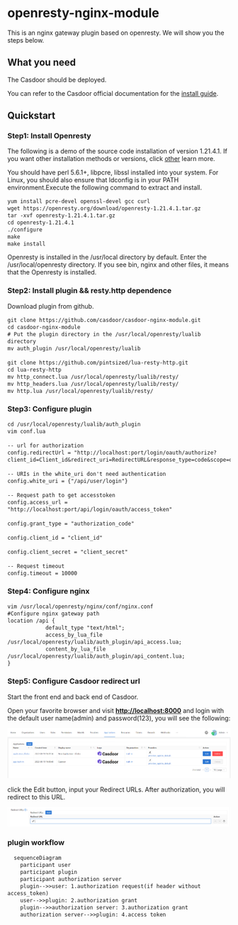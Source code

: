 # openresty-nginx-module
This is an nginx gateway plugin based on openresty. We will show you the steps below.

## What you need

The Casdoor should be deployed.

You can refer to the Casdoor official documentation for the [install guide](https://casdoor.org/docs/basic/server-installation). 

## Quickstart

### Step1: Install Openresty

The following is a demo of the source code installation of version 1.21.4.1. If you want other installation methods or versions, click [other](https://openresty.org/en/download.html) learn more. 

You should have perl 5.6.1+, libpcre, libssl installed into your system. For Linux, you should also ensure that ldconfig is in your PATH environment.Execute the following command to extract and install.

``` shell
yum install pcre-devel openssl-devel gcc curl
wget https://openresty.org/download/openresty-1.21.4.1.tar.gz
tar -xvf openresty-1.21.4.1.tar.gz
cd openresty-1.21.4.1
./configure 
make
make install
```

Openresty is installed in the /usr/local directory by default. 
Enter the /usr/local/openresty directory. If you see bin, nginx and other files, it means that the Openresty is installed.

### Step2: Install plugin && resty.http dependence

Download plugin from github.

``` shell
git clone https://github.com/casdoor/casdoor-nginx-module.git
cd casdoor-nginx-module
# Put the plugin directory in the /usr/local/openresty/lualib directory
mv auth_plugin /usr/local/openresty/lualib

git clone https://github.com/pintsized/lua-resty-http.git
cd lua-resty-http
mv http_connect.lua /usr/local/openresty/lualib/resty/
mv http_headers.lua /usr/local/openresty/lualib/resty/
mv http.lua /usr/local/openresty/lualib/resty/
```

### Step3: Configure plugin

```shell
cd /usr/local/openresty/lualib/auth_plugin
vim conf.lua

-- url for authorization
config.redirectUrl = "http://localhost:port/login/oauth/authorize?client_id=Client_id&redirect_uri=RedirectURL&response_type=code&scope=openid&state=STATE"

-- URIs in the white_uri don't need authentication
config.white_uri = {"/api/user/login"}

-- Request path to get accesstoken
config.access_url = "http://localhost:port/api/login/oauth/access_token"

config.grant_type = "authorization_code"

config.client_id = "client_id"

config.client_secret = "client_secret"

-- Request timeout
config.timeout = 10000
```

### Step4: Configure nginx

```shell
vim /usr/local/openresty/nginx/conf/nginx.conf
#Configure nginx gateway path
location /api {
            default_type "text/html";
            access_by_lua_file /usr/local/openresty/lualib/auth_plugin/api_access.lua;
            content_by_lua_file /usr/local/openresty/lualib/auth_plugin/api_content.lua;
}
```

### Step5: Configure Casdoor redirect url

Start the front end and back end of Casdoor.

Open your favorite browser and visit **[http://localhost:8000](http://localhost:8=8000/)** and login with the default user name(admin) and password(123), you will see the following:

![image-20220823115739075](img/image-1.png)

click the Edit button, input your Redirect URLs. After authorization, you will redirect to this URL.

![image-20220823120904335](img/image-2.png)



### plugin workflow

```mermaid
  sequenceDiagram
  	participant user
    participant plugin
    participant authorization server
    plugin-->>user: 1.authorization request(if header without access_token)
  	user-->>plugin: 2.authorization grant
  	plugin-->>authorization server: 3.authorization grant
  	authorization server-->>plugin: 4.access token

```

